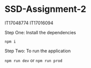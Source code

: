 # SSD-Assignment-2
IT17048774
IT17016094

Step One: Install the dependencies

```npm i```

Step Two: To run the application

```npm run dev``` or ```npm run prod```
